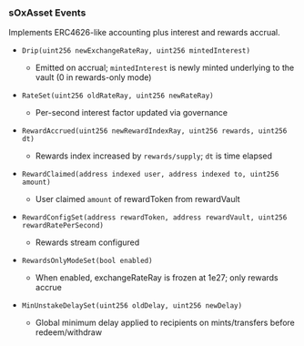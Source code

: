### sOxAsset Events

Implements ERC4626-like accounting plus interest and rewards accrual.

- `Drip(uint256 newExchangeRateRay, uint256 mintedInterest)`
  - Emitted on accrual; `mintedInterest` is newly minted underlying to the vault (0 in rewards-only mode)

- `RateSet(uint256 oldRateRay, uint256 newRateRay)`
  - Per-second interest factor updated via governance

- `RewardAccrued(uint256 newRewardIndexRay, uint256 rewards, uint256 dt)`
  - Rewards index increased by `rewards/supply`; `dt` is time elapsed

- `RewardClaimed(address indexed user, address indexed to, uint256 amount)`
  - User claimed `amount` of rewardToken from rewardVault

- `RewardConfigSet(address rewardToken, address rewardVault, uint256 rewardRatePerSecond)`
  - Rewards stream configured

- `RewardsOnlyModeSet(bool enabled)`
  - When enabled, exchangeRateRay is frozen at 1e27; only rewards accrue

- `MinUnstakeDelaySet(uint256 oldDelay, uint256 newDelay)`
  - Global minimum delay applied to recipients on mints/transfers before redeem/withdraw
